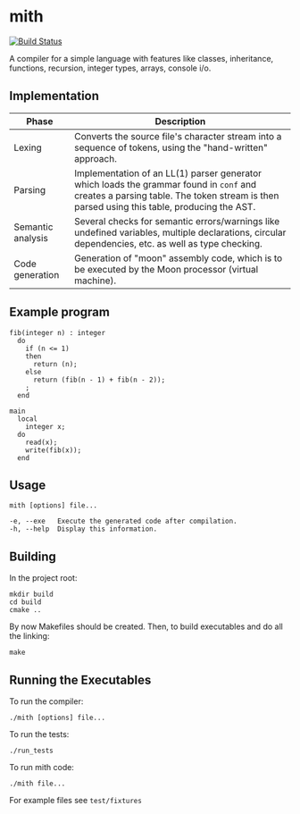 # mith

[![Build Status](https://travis-ci.org/lkadian/mith.svg?branch=master)](https://travis-ci.org/lkadian/mith)

A compiler for a simple language with features like classes, inheritance, functions, recursion, integer types, arrays, console i/o.

## Implementation

| Phase             | Description                                                                                                                                                                          |
|-------------------|--------------------------------------------------------------------------------------------------------------------------------------------------------------------------------------|
| Lexing            | Converts the source file's character stream into a sequence of tokens, using the "hand-written" approach.                                                                            |
| Parsing           | Implementation of an LL(1) parser generator which loads the grammar found in `conf` and creates a parsing table. The token stream is then parsed using this table, producing the AST. |
| Semantic analysis | Several checks for semantic errors/warnings like undefined variables, multiple declarations, circular dependencies, etc. as well as type checking.                                   |
| Code generation   | Generation of "moon" assembly code, which is to be executed by the Moon processor (virtual machine).                                                                                 |

## Example program

```
fib(integer n) : integer
  do
    if (n <= 1)
    then
      return (n);
    else
      return (fib(n - 1) + fib(n - 2));
    ;
  end

main
  local
    integer x;
  do
    read(x);
    write(fib(x));
  end
```

## Usage

```
mith [options] file...

-e, --exe   Execute the generated code after compilation.
-h, --help  Display this information.
```

## Building

In the project root:
```
mkdir build
cd build
cmake ..
```

By now Makefiles should be created. Then, to build executables and do all the linking:
```
make
```

## Running the Executables

To run the compiler:
```
./mith [options] file...
```

To run the tests:
```
./run_tests
```

To run mith code:
```
./mith file...
```

For example files see `test/fixtures`
